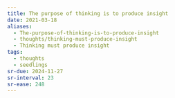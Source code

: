 ```yaml
---
title: The purpose of thinking is to produce insight
date: 2021-03-18
aliases:
  - The-purpose-of-thinking-is-to-produce-insight
  - thoughts/thinking-must-produce-insight
  - Thinking must produce insight
tags:
  - thoughts
  - seedlings
sr-due: 2024-11-27
sr-interval: 23
sr-ease: 248
---
```

